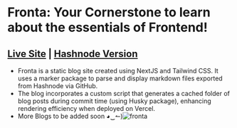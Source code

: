 # Fronta: Your Cornerstone to learn about the essentials of Frontend!
## [Live Site](https://fronta.vercel.app) | [Hashnode Version](https://abshukla.hashnode.dev/)
* Fronta is a static blog site created using NextJS and Tailwind CSS. It uses a marker package to parse and display markdown files exported from Hashnode via GitHub.
* The blog incorporates a custom script that generates a cached folder of blog posts during commit time (using Husky package), enhancing rendering efficiency when deployed on Vercel.
* More Blogs to be added soon ◕‿↼)![fronta](https://github.com/Abhishek-Shukla-github/fronta/assets/36399241/846010c8-25f3-48c5-9fc0-0c36a4c34bab)
